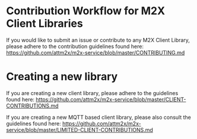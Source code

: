 # Contribution Workflow for M2X Client Libraries

If you would like to submit an issue or contribute to any M2X Client Library, please adhere to the contribution guidelines found here: https://github.com/attm2x/m2x-service/blob/master/CONTRIBUTING.md

# Creating a new library

If you are creating a new client library, please adhere to the guidelines found here: https://github.com/attm2x/m2x-service/blob/master/CLIENT-CONTRIBUTIONS.md

If you are creating a new MQTT based client library, please also consult the guidelines found here:
https://github.com/attm2x/m2x-service/blob/master/LIMITED-CLIENT-CONTRIBUTIONS.md
